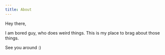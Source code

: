 ```yaml
---
title: About
---
```


Hey there,

I am bored guy, who does weird things. This is my place to brag about those things.

See you around :)
